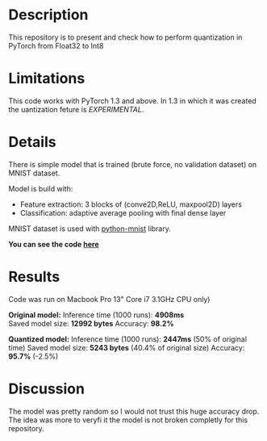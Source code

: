 # Description
This repository is to present and check how to perform quantization in PyTorch from Float32 to Int8

# Limitations
This code works with PyTorch 1.3 and above.
In 1.3 in which it was created the uantization feture is *EXPERIMENTAL*.

# Details
There is simple model that is trained (brute force, no validation dataset) on MNIST dataset.

Model is build with:
* Feature extraction: 3 blocks of (conve2D,ReLU, maxpool2D) layers 
* Classification: adaptive average pooling with final dense layer

MNIST dataset is used with [python-mnist](https://pypi.org/project/python-mnist/) library.


**You can see the code [here](pytorch_quantize.ipynb)**

# Results

Code was run on Macbook Pro 13" Core i7 3.1GHz CPU only)

**Original model:**
  Inference time (1000 runs): **4908ms**  
  Saved model size: **12992 bytes**
  Accuracy: **98.2%**  

**Quantized model:**
  Inference time (1000 runs): **2447ms** (50% of original time)
  Saved model size: **5243 bytes** (40.4% of original size)
  Accuracy: **95.7%**  (-2.5%)

  # Discussion

  The model was pretty random so I would not trust this huge accuracy drop. The idea was more to veryfi it the model is not broken completly for this repository.